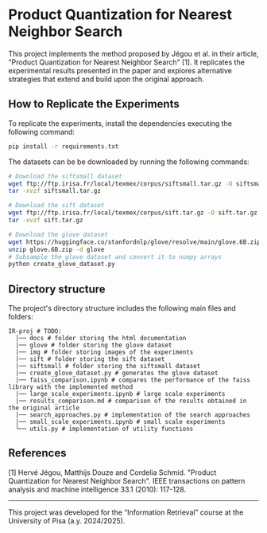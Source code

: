 # Product Quantization for Nearest Neighbor Search

This project implements the method proposed by Jégou et al. in their article, "Product Quantization for Nearest Neighbor Search" [1]. It replicates the experimental results presented in the paper and explores alternative strategies that extend and build upon the original approach.

## How to Replicate the Experiments

To replicate the experiments, install the dependencies executing the following command:
```bash
pip install -r requirements.txt
```

The datasets can be be downloaded by running the following commands:
```bash
# Download the siftsmall dataset
wget ftp://ftp.irisa.fr/local/texmex/corpus/siftsmall.tar.gz -O siftsmall.tar.gz
tar -xvzf siftsmall.tar.gz

# Download the sift dataset
wget ftp://ftp.irisa.fr/local/texmex/corpus/sift.tar.gz -O sift.tar.gz
tar -xvzf sift.tar.gz

# Download the glove dataset
wget https://huggingface.co/stanfordnlp/glove/resolve/main/glove.6B.zip -O glove.6B.zip
unzip glove.6B.zip -d glove
# Subsample the glove dataset and convert it to numpy arrays
python create_glove_dataset.py
```

## Directory structure

The project's directory structure includes the following main files and folders:

```
IR-proj # TODO:
  │── docs # folder storing the html documentation
  |── glove # folder storing the glove dataset
  |── img # folder storing images of the experiments
  |── sift # folder storing the sift dataset
  |── siftsmall # folder storing the siftsmall dataset
  |── create_glove_dataset.py # generates the glove dataset
  |── faiss_comparison.ipynb # compares the performance of the faiss library with the implemented method
  |── large_scale_experiments.ipynb # large scale experiments
  |── results_comparison.md # comparison of the results obtained in the original article
  |── search_approaches.py # implementation of the search approaches
  |── small_scale_experiments.ipynb # small scale experiments
  └── utils.py # implementation of utility functions
```

## References

[1] Hervé Jégou, Matthijs Douze and Cordelia Schmid. "Product Quantization for Nearest Neighbor Search". IEEE transactions on pattern analysis and machine intelligence 33.1 (2010): 117-128.

---

This project was developed for the “Information Retrieval” course at the University of Pisa (a.y. 2024/2025).